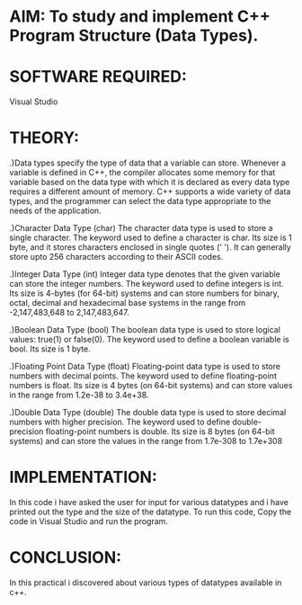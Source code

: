 
# AIM: To study and implement C++ Program Structure (Data Types).

# SOFTWARE REQUIRED:

Visual Studio
# THEORY:

.)Data types specify the type of data that a variable can store. Whenever a variable is defined in C++, the compiler allocates some memory for that variable based on the data type with which it is declared as every data type requires a different amount of memory. C++ supports a wide variety of data types, and the programmer can select the data type appropriate to the needs of the application.

.)Character Data Type (char) The character data type is used to store a single character. The keyword used to define a character is char. Its size is 1 byte, and it stores characters enclosed in single quotes (' '). It can generally store upto 256 characters according to their ASCII codes.

.)Integer Data Type (int) Integer data type denotes that the given variable can store the integer numbers. The keyword used to define integers is int. Its size is 4-bytes (for 64-bit) systems and can store numbers for binary, octal, decimal and hexadecimal base systems in the range from -2,147,483,648 to 2,147,483,647.

.)Boolean Data Type (bool) The boolean data type is used to store logical values: true(1) or false(0). The keyword used to define a boolean variable is bool. Its size is 1 byte.

.)Floating Point Data Type (float) Floating-point data type is used to store numbers with decimal points. The keyword used to define floating-point numbers is float. Its size is 4 bytes (on 64-bit systems) and can store values in the range from 1.2e-38 to 3.4e+38.

.)Double Data Type (double) The double data type is used to store decimal numbers with higher precision. The keyword used to define double-precision floating-point numbers is double. Its size is 8 bytes (on 64-bit systems) and can store the values in the range from 1.7e-308 to 1.7e+308

# IMPLEMENTATION:

In this code i have asked the user for input for various datatypes and i have printed out the type and the size of the datatype.
To run this code, Copy the code in Visual Studio and run the program.

# CONCLUSION:

In this practical i discovered about various types of datatypes available in c++.
